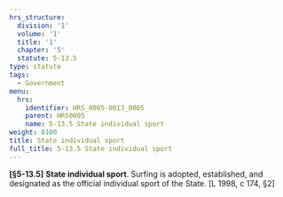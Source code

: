 ```yaml
---
hrs_structure:
  division: '1'
  volume: '1'
  title: '1'
  chapter: '5'
  statute: 5-13.5
type: statute
tags:
  - Government
menu:
  hrs:
    identifier: HRS_0005-0013_0005
    parent: HRS0005
    name: 5-13.5 State individual sport
weight: 8100
title: State individual sport
full_title: 5-13.5 State individual sport
---
```

**[§5-13.5]** **State individual sport**. Surfing is adopted, established, and designated as the official individual sport of the State. [L 1998, c 174, §2]